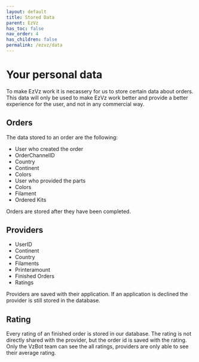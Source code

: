 ```yaml
---
layout: default
title: Stored Data
parent: EzVz
has_toc: false
nav_order: 4
has_children: false
permalink: /ezvz/data
---
```


# Your personal data

To make EzVz work it is necassery for us to store certain data about orders. This data will only be used to make EzVz work better and provide a better experience for the user, and not in any commercial way.

## Orders

The data stored to an order are the following:

- User who created the order
- OrderChannelID
- Country
- Continent
- Colors
- User who provided the parts
- Colors
- Filament
- Ordered Kits

Orders are stored after they have been completed.

## Providers

- UserID
- Continent
- Country
- Filaments
- Printeramount
- Finished Orders
- Ratings

Providers are saved with their application. If an application is declined the provider is still stored in the database.

## Rating

Every rating of an finished order is stored in our database. The rating is not directly shared with the provider, but the order id is saved with the rating. Only the VzBot team can see the all ratings, providers are only able to see their average rating.
